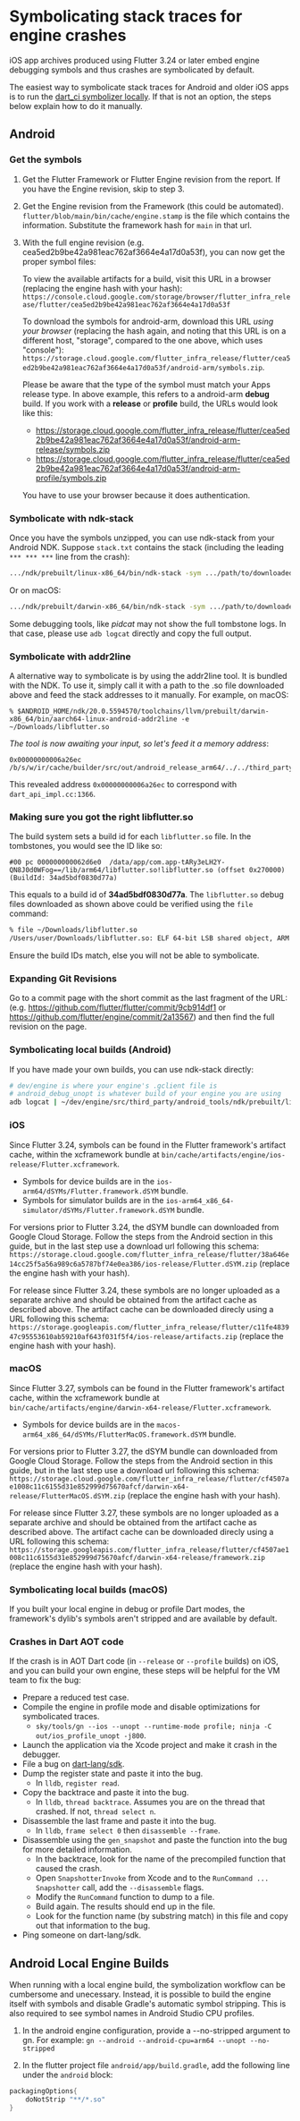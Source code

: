 # Symbolicating stack traces for engine crashes

iOS app archives produced using Flutter 3.24 or later embed engine debugging
symbols and thus crashes are symbolicated by default.

The easiest way to symbolicate stack traces for Android and older iOS apps is to
run the
[dart_ci symbolizer locally](https://github.com/dart-lang/dart_ci/blob/main/github-label-notifier/symbolizer/README.md#using-this-locally).
If that is not an option, the steps below explain how to do it manually.

## Android

### Get the symbols

1. Get the Flutter Framework or Flutter Engine revision from the report. If you
   have the Engine revision, skip to step 3.

1. Get the Engine revision from the Framework (this could be automated).
   `flutter/blob/main/bin/cache/engine.stamp` is the file which contains the
   information. Substitute the framework hash for `main` in that url.

1. With the full engine revision (e.g.
   cea5ed2b9be42a981eac762af3664e4a17d0a53f), you can now get the proper symbol
   files:

   To view the available artifacts for a build, visit this URL in a browser
   (replacing the engine hash with your hash):
   `https://console.cloud.google.com/storage/browser/flutter_infra_release/flutter/cea5ed2b9be42a981eac762af3664e4a17d0a53f`

   To download the symbols for android-arm, download this URL _using your
   browser_ (replacing the hash again, and noting that this URL is on a
   different host, "storage", compared to the one above, which uses "console"):
   `https://storage.cloud.google.com/flutter_infra_release/flutter/cea5ed2b9be42a981eac762af3664e4a17d0a53f/android-arm/symbols.zip`.

   Please be aware that the type of the symbol must match your Apps release
   type. In above example, this refers to a android-arm **debug** build. If you
   work with a **release** or **profile** build, the URLs would look like this:

   - <https://storage.cloud.google.com/flutter_infra_release/flutter/cea5ed2b9be42a981eac762af3664e4a17d0a53f/android-arm-release/symbols.zip>
   - <https://storage.cloud.google.com/flutter_infra_release/flutter/cea5ed2b9be42a981eac762af3664e4a17d0a53f/android-arm-profile/symbols.zip>

   You have to use your browser because it does authentication.

### Symbolicate with ndk-stack

Once you have the symbols unzipped, you can use ndk-stack from your Android NDK.
Suppose `stack.txt` contains the stack (including the leading `*** *** ***` line
from the crash):

```bash
.../ndk/prebuilt/linux-x86_64/bin/ndk-stack -sym .../path/to/downloaded/symbols < stack.txt
```

Or on macOS:

```bash
.../ndk/prebuilt/darwin-x86_64/bin/ndk-stack -sym .../path/to/downloaded/symbols < stack.txt
```

Some debugging tools, like _pidcat_ may not show the full tombstone logs. In
that case, please use `adb logcat` directly and copy the full output.

### Symbolicate with addr2line

A alternative way to symbolicate is by using the addr2line tool. It is bundled
with the NDK. To use it, simply call it with a path to the .so file downloaded
above and feed the stack addresses to it manually. For example, on macOS:

```
% $ANDROID_HOME/ndk/20.0.5594570/toolchains/llvm/prebuilt/darwin-x86_64/bin/aarch64-linux-android-addr2line -e ~/Downloads/libflutter.so
```

_The tool is now awaiting your input, so let's feed it a memory address_:

```
0x00000000006a26ec
/b/s/w/ir/cache/builder/src/out/android_release_arm64/../../third_party/dart/runtime/vm/dart_api_impl.cc:1366
```

This revealed address `0x00000000006a26ec` to correspond with
`dart_api_impl.cc:1366`.

### Making sure you got the right libflutter.so

The build system sets a build id for each `libflutter.so` file. In the
tombstones, you would see the ID like so:

```
#00 pc 000000000062d6e0  /data/app/com.app-tARy3eLH2Y-QN8J0d0WFog==/lib/arm64/libflutter.so!libflutter.so (offset 0x270000) (BuildId: 34ad5bdf0830d77a)
```

This equals to a build id of **34ad5bdf0830d77a**. The `libflutter.so` debug
files downloaded as shown above could be verified using the `file` command:

```sh
% file ~/Downloads/libflutter.so
/Users/user/Downloads/libflutter.so: ELF 64-bit LSB shared object, ARM aarch64, version 1 (SYSV), dynamically linked, BuildID[xxHash]=34ad5bdf0830d77a, with debug_info, not stripped
```

Ensure the build IDs match, else you will not be able to symbolicate.

### Expanding Git Revisions

Go to a commit page with the short commit as the last fragment of the URL: (e.g.
https://github.com/flutter/flutter/commit/9cb914df1 or
https://github.com/flutter/engine/commit/2a13567) and then find the full
revision on the page.

### Symbolicating local builds (Android)

If you have made your own builds, you can use ndk-stack directly:

```sh
# dev/engine is where your engine's .gclient file is
# android_debug_unopt is whatever build of your engine you are using
adb logcat | ~/dev/engine/src/third_party/android_tools/ndk/prebuilt/linux-x86_64/bin/ndk-stack -sym ~/dev/engine/src/out/android_debug_unopt
```

### iOS

Since Flutter 3.24, symbols can be found in the Flutter framework's artifact
cache, within the xcframework bundle at
`bin/cache/artifacts/engine/ios-release/Flutter.xcframework`.

- Symbols for device builds are in the `ios-arm64/dSYMs/Flutter.framework.dSYM`
  bundle.
- Symbols for simulator builds are in the
  `ios-arm64_x86_64-simulator/dSYMs/Flutter.framework.dSYM` bundle.

For versions prior to Flutter 3.24, the dSYM bundle can downloaded from Google
Cloud Storage. Follow the steps from the Android section in this guide, but in
the last step use a download url following this schema:
`https://storage.cloud.google.com/flutter_infra_release/flutter/38a646e14cc25f5a56a989c6a5787bf74e0ea386/ios-release/Flutter.dSYM.zip`
(replace the engine hash with your hash).

For release since Flutter 3.24, these symbols are no longer uploaded as a
separate archive and should be obtained from the artifact cache as described
above. The artifact cache can be downloaded direcly using a URL following this
schema:
`https://storage.googleapis.com/flutter_infra_release/flutter/c11fe483947c95553610ab59210af643f031f5f4/ios-release/artifacts.zip`
(replace the engine hash with your hash).

### macOS

Since Flutter 3.27, symbols can be found in the Flutter framework's artifact
cache, within the xcframework bundle at
`bin/cache/artifacts/engine/darwin-x64-release/Flutter.xcframework`.

- Symbols for device builds are in the
  `macos-arm64_x86_64/dSYMs/FlutterMacOS.framework.dSYM` bundle.

For versions prior to Flutter 3.27, the dSYM bundle can downloaded from Google
Cloud Storage. Follow the steps from the Android section in this guide, but in
the last step use a download url following this schema:
`https://storage.cloud.google.com/flutter_infra_release/flutter/cf4507ae1008c11c6155d31e852999d75670afcf/darwin-x64-release/FlutterMacOS.dSYM.zip`
(replace the engine hash with your hash).

For release since Flutter 3.27, these symbols are no longer uploaded as a
separate archive and should be obtained from the artifact cache as described
above. The artifact cache can be downloaded direcly using a URL following this
schema:
`https://storage.googleapis.com/flutter_infra_release/flutter/cf4507ae1008c11c6155d31e852999d75670afcf/darwin-x64-release/framework.zip`
(replace the engine hash with your hash).

### Symbolicating local builds (macOS)

If you built your local engine in debug or profile Dart modes, the framework's
dylib's symbols aren't stripped and are available by default.

### Crashes in Dart AOT code

If the crash is in AOT Dart code (in `--release` or `--profile` builds) on iOS,
and you can build your own engine, these steps will be helpful for the VM team
to fix the bug:

- Prepare a reduced test case.
- Compile the engine in profile mode and disable optimizations for symbolicated
  traces.
  - `sky/tools/gn --ios --unopt --runtime-mode profile; ninja -C out/ios_profile_unopt -j800`.
- Launch the application via the Xcode project and make it crash in the
  debugger.
- File a bug on [dart-lang/sdk](https://github.com/dart-lang/sdk/issues/new).
- Dump the register state and paste it into the bug.
  - In `lldb`, `register read`.
- Copy the backtrace and paste it into the bug.
  - In `lldb`, `thread backtrace`. Assumes you are on the thread that crashed.
    If not, `thread select n`.
- Disassemble the last frame and paste it into the bug.
  - In `lldb`, `frame select 0` then `disassemble --frame`.
- Disassemble using the `gen_snapshot` and paste the function into the bug for
  more detailed information.
  - In the backtrace, look for the name of the precompiled function that caused
    the crash.
  - Open `SnapshotterInvoke` from Xcode and to the `RunCommand ... Snapshotter`
    call, add the `--disassemble` flags.
  - Modify the `RunCommand` function to dump to a file.
  - Build again. The results should end up in the file.
  - Look for the function name (by substring match) in this file and copy out
    that information to the bug.
- Ping someone on dart-lang/sdk.

## Android Local Engine Builds

When running with a local engine build, the symbolization workflow can be
cumbersome and unecessary. Instead, it is possible to build the engine itself
with symbols and disable Gradle's automatic symbol stripping. This is also
required to see symbol names in Android Studio CPU profiles.

1. In the android engine configuration, provide a --no-stripped argument to gn.
   For example: `gn --android --android-cpu=arm64 --unopt --no-stripped`

1. In the flutter project file `android/app/build.gradle`, add the following
   line under the `android` block:

```gradle
packagingOptions{
    doNotStrip "**/*.so"
}
```
